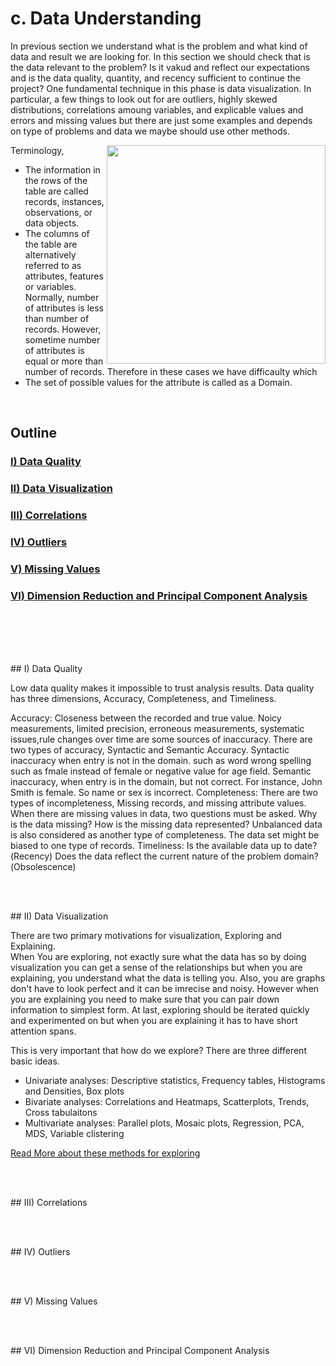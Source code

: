 
# c. Data Understanding

In previous section we understand what is the problem and what kind of data and result we are looking for. In this section we should check that is the data relevant to the problem? Is it vakud and reflect our expectations and is the data quality, quantity, and recency sufficient to continue the project? 
One fundamental technique in this phase is data visualization. In particular, a few things to look out for are outliers, highly skewed distributions, correlations amoung variables, and explicable values and errors and missing values but there are just some examples and depends on type of problems and data we maybe should use other methods.  

Terminology,
<img align="right" src="https://github.com/asikhalaban/R/blob/master/img/Screen%20Shot%202016-11-05%20at%202.07.07%20PM.png" width="350"><br>
- The information in the rows of the table are called records, instances, observations, or data objects.
- The columns of the table are alternatively referred to as attributes, features or variables.
Normally, number of attributes is less than number of records. However, sometime number of attributes is equal or more than number of records. Therefore in these cases we have difficaulty which 
- The set of possible values for the attribute is called as a Domain. 
<br>

## Outline

### [I) Data Quality](#Quality)
### [II) Data Visualization](#Visualization)
### [III) Correlations](#Correlation)
### [IV) Outliers](#Outlier)
### [V) Missing Values](#Missing)
### [VI) Dimension Reduction and Principal Component Analysis](#PCA)

<br><br><br><br>

<a name="Quality"/>
## I) Data Quality

Low data quality makes it impossible to trust analysis results. 
Data quality has three dimensions, Accuracy, Completeness, and Timeliness. 

Accuracy:
Closeness between the recorded and true value. Noicy measurements, limited precision, erroneous measurements, systematic issues,rule changes over time are some sources of inaccuracy. 
There are two types of accuracy, Syntactic and Semantic Accuracy. Syntactic inaccuracy when entry is not in the domain. such as word wrong spelling such as fmale instead of female or negative value for age field. Semantic inaccuracy, when entry is in the domain, but not correct. For instance, John Smith is female. So name or sex is incorrect.
Completeness: 
There are two types of incompleteness, Missing records, and missing attribute values. 
When there are missing values in data, two questions must be asked. Why is the data missing? How is the missing data represented?
Unbalanced data is also considered as another type of completeness. The data set might be biased to one type of records. 
Timeliness:
Is the available data up to date?(Recency) Does the data reflect the current nature of the problem domain?(Obsolescence)


<br><br>

<a name="Visualization"/>
## II) Data Visualization

There are two primary motivations for visualization, Exploring and Explaining.  
When You are exploring, not exactly sure what the data has so by doing visualization you can get a sense of the relationships but when you are explaining, you understand what the data is telling you. 
Also, you are graphs don't have to look perfect and it can be imrecise and noisy. However when you are explaining  you need to make sure that you can pair down information to simplest form. 
At last, exploring should be iterated quickly and experimented on but when you are explaining it has to have short attention spans. 

This is very important that how do we explore? There are three different basic ideas. 
- Univariate analyses: Descriptive statistics, Frequency tables, Histograms and Densities, Box plots
- Bivariate analyses: Correlations and Heatmaps, Scatterplots, Trends, Cross tabulaitons
- Multivariate analyses: Parallel plots, Mosaic plots, Regression, PCA, MDS, Variable clistering

[Read More about these methods for exploring](https://github.com/asikhalaban/R/blob/master/Data-Exploring.md)

<br><br>

<a name="Correlation"/>
## III) Correlations

<br><br>

<a name="Outlier"/>
## IV) Outliers

<br><br>

<a name="Missing"/>
## V) Missing Values

<br><br>

<a name="PCA"/>
## VI) Dimension Reduction and Principal Component Analysis
